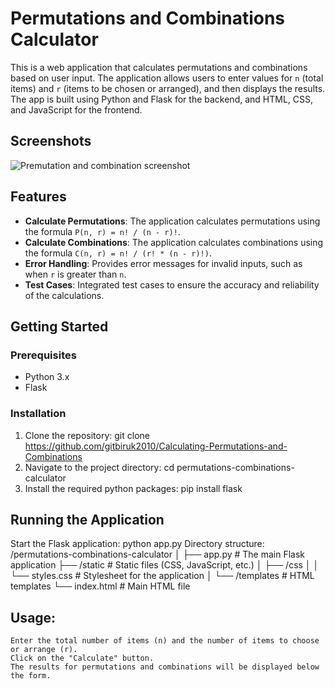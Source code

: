 # Permutations and Combinations Calculator

This is a web application that calculates permutations and combinations based on user input. The application allows users to enter values for `n` (total items) and `r` (items to be chosen or arranged), and then displays the results. The app is built using Python and Flask for the backend, and HTML, CSS, and JavaScript for the frontend.

## Screenshots
![Premutation and combination screenshot](https://github.com/user-attachments/assets/a19cb44a-4d21-4c3a-8587-b8919fb40865)

## Features

- **Calculate Permutations**: The application calculates permutations using the formula `P(n, r) = n! / (n - r)!`.
- **Calculate Combinations**: The application calculates combinations using the formula `C(n, r) = n! / (r! * (n - r)!)`.
- **Error Handling**: Provides error messages for invalid inputs, such as when `r` is greater than `n`.
- **Test Cases**: Integrated test cases to ensure the accuracy and reliability of the calculations.

## Getting Started

### Prerequisites

- Python 3.x
- Flask

### Installation

1. Clone the repository:
   git clone https://github.com/gitbiruk2010/Calculating-Permutations-and-Combinations
2. Navigate to the project directory: cd permutations-combinations-calculator
3. Install the required python packages: pip install flask

## Running the Application
Start the Flask application: python app.py
Directory structure:
/permutations-combinations-calculator
│
├── app.py                  # The main Flask application
├── /static                 # Static files (CSS, JavaScript, etc.)
│   ├── /css
│   │   └── styles.css      # Stylesheet for the application
│
└── /templates              # HTML templates
    └── index.html          # Main HTML file

## Usage:
    Enter the total number of items (n) and the number of items to choose or arrange (r).
    Click on the "Calculate" button.
    The results for permutations and combinations will be displayed below the form.
